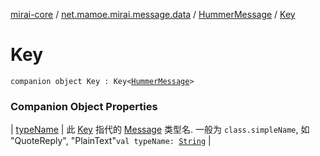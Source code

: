 [mirai-core](../../../index.md) / [net.mamoe.mirai.message.data](../../index.md) / [HummerMessage](../index.md) / [Key](./index.md)

# Key

`companion object Key : Key<`[`HummerMessage`](../index.md)`>`

### Companion Object Properties

| [typeName](type-name.md) | 此 [Key](../../-message/-key/index.md) 指代的 [Message](../../-message/index.md) 类型名. 一般为 `class.simpleName`, 如 "QuoteReply", "PlainText"`val typeName: `[`String`](https://kotlinlang.org/api/latest/jvm/stdlib/kotlin/-string/index.html) |

